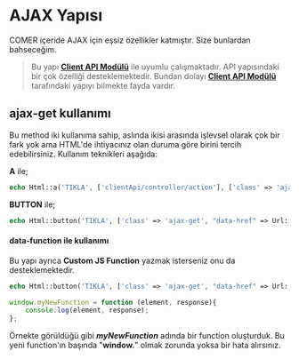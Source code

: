 # AJAX Yapısı
COMER içeride AJAX için eşsiz özellikler katmıştır. Size bunlardan bahseceğim.

> Bu yapı **[Client API Modülü](client-api.md)** ile uyumlu çalışmaktadır. API yapısındaki bir çok özelliği desteklemektedir. Bundan dolayı 
> **[Client API Modülü](client-api.md)**  tarafındaki yapıyı bilmekte fayda vardır.

## ajax-get kullanımı

Bu method iki kullanıma sahip, aslında ikisi arasında işlevsel olarak çok bir fark yok ama HTML'de ihtiyacınız olan duruma göre birini tercih edebilirsiniz.
Kullanım teknikleri aşağıda:

**A** ile;
```php
echo Html::a('TIKLA', ['clientApi/controller/action'], ['class' => 'ajax-get']);
```

**BUTTON** ile;
```php
echo Html::button('TIKLA', ['class' => 'ajax-get', "data-href" => Url::to(['clientApi/controller/action'])]);
```

#### data-function ile kullanımı
Bu yapı ayrıca **Custom JS Function** yazmak isterseniz onu da desteklemektedir.

```php
echo Html::button('TIKLA', ['class' => 'ajax-get', "data-href" => Url::to(['clientApi/controller/action']), 'data-function' => 'myNewFunction']);
```

```javascript
window.myNewFunction = function (element, response){
    console.log(element, response);
};
```

Örnekte görüldüğü gibi ***myNewFunction*** adında bir function oluşturduk. Bu yeni function'ın başında "**window.**" olmak zorunda yoksa bir hata alırsınız.